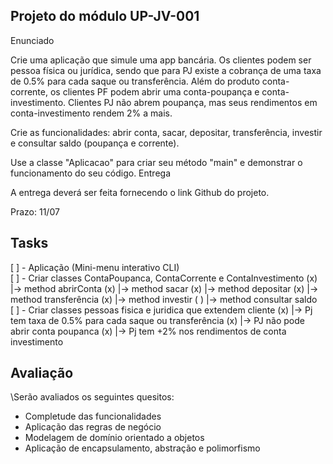 ## Projeto do módulo UP-JV-001

Enunciado

Crie uma aplicação que simule uma app bancária. Os clientes podem ser pessoa física ou jurídica, sendo que para PJ existe a cobrança de uma taxa de 0.5% para cada saque ou transferência. Além do produto conta-corrente, os clientes PF podem abrir uma conta-poupança e conta-investimento. Clientes PJ não abrem poupança, mas seus rendimentos em conta-investimento rendem 2% a mais.

Crie as funcionalidades: abrir conta, sacar, depositar, transferência, investir e consultar saldo (poupança e corrente).

Use a classe "Aplicacao" para criar seu método "main" e demonstrar o funcionamento do seu código.
Entrega

A entrega deverá ser feita fornecendo o link Github do projeto.

Prazo: 11/07

## Tasks

\[ ] - Aplicação (Mini-menu interativo CLI)
\
\[ ] - Criar classes ContaPoupanca, ContaCorrente e ContaInvestimento
    \(x) |-> method abrirConta
    \(x) |-> method sacar
    \(x) |-> method depositar
    \(x) |-> method transferência
    \(x) |-> method investir
    \( ) |-> method consultar saldo
\
\[ ] - Criar classes pessoas fisica e juridica que extendem cliente
    \(x) |-> Pj tem taxa de 0.5% para cada saque ou transferência
    \(x) |-> PJ não pode abrir conta poupanca
    \(x) |-> Pj tem +2% nos rendimentos de conta investimento

## Avaliação

\Serão avaliados os seguintes quesitos:

   - Completude das funcionalidades
   - Aplicação das regras de negócio
   - Modelagem de domínio orientado a objetos
   - Aplicação de encapsulamento, abstração e polimorfismo



